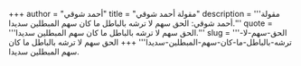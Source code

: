+++
author = "أحمد شوقي"
title = "مقولة أحمد شوقي"
description = '''مقولة أحمد شوقي: الحق سهم لا ترشه بالباطل ما كان سهم المبطلين سديدا.'''
quote = '''الحق سهم لا ترشه بالباطل ما كان سهم المبطلين سديدا.'''
slug = '''الحق-سهم-لا-ترشه-بالباطل-ما-كان-سهم-المبطلين-سديدا'''
+++
الحق سهم لا ترشه بالباطل ما كان سهم المبطلين سديدا.
